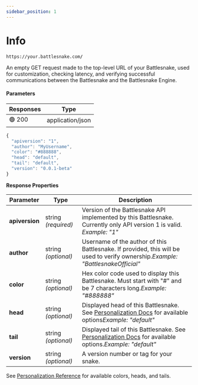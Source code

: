 ```yaml
---
sidebar_position: 1
---
```


# Info

`https://your.battlesnake.com`**`/`**

An empty GET request made to the top-level URL of your Battlesnake, used for customization, checking latency, and verifying successful communications between the Battlesnake and the Battlesnake Engine.

#### Parameters

| Responses | Type             |
| --------- | ---------------- |
| 🟢 200     | application/json |

```javascript
{
  "apiversion": "1",
  "author": "MyUsername",
  "color": "#888888",
  "head": "default",
  "tail": "default",
  "version": "0.0.1-beta"
}
```

**Response Properties**

| **Parameter**  | **Type**            | **Description**                                                                                                                                    |
| -------------- | ------------------- | -------------------------------------------------------------------------------------------------------------------------------------------------- |
| **apiversion** | string _(required)_ | Version of the Battlesnake API implemented by this Battlesnake. Currently only API version 1 is valid. <em>Example: "1"</em>                       |
| **author**     | string _(optional)_ | Username of the author of this Battlesnake. If provided, this will be used to verify ownership.<em>Example: "BattlesnakeOfficial"</em>             |
| **color**      | string _(optional)_ | Hex color code used to display this Battlesnake. Must start with "#" and be 7 characters long.<em>Example: "#888888"</em>                          |
| **head**       | string _(optional)_ | Displayed head of this Battlesnake. See <a href="../personalization.md">Personalization Docs</a> for available options<em>Example: "default"</em>  |
| **tail**       | string _(optional)_ | Displayed tail of this Battlesnake. See <a href="../personalization.md">Personalization Docs</a> for available options.<em>Example: "default"</em> |
| **version**    | string _(optional)_ | A version number or tag for your snake.                                                                                                            |

See [Personalization Reference](../personalization.md) for available colors, heads, and tails.
